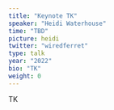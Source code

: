 ```yaml
---
title: "Keynote TK"
speaker: "Heidi Waterhouse"
time: "TBD"
picture: heidi
twitter: "wiredferret"
type: talk
year: "2022"
bio: "TK"
weight: 0
---
```


TK